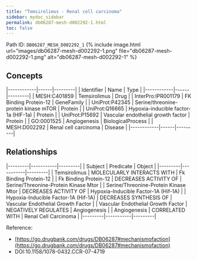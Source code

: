 ```yaml
---
title: "Temsirolimus - Renal cell carcinoma"
sidebar: mydoc_sidebar
permalink: db06287-mesh-d002292-1.html
toc: false 
---
```



Path ID: `DB06287_MESH_D002292_1`
{% include image.html url="images/db06287-mesh-d002292-1.png" file="db06287-mesh-d002292-1.png" alt="db06287-mesh-d002292-1" %}

## Concepts

|------------|------|---------|
| Identifier | Name | Type    |
|------------|------|---------|
| MESH:C401859 | Temsirolimus | Drug |
| InterPro:IPR001179 | FK Binding Protein-12 | GeneFamily |
| UniProt:P42345 | Serine/threonine-protein kinase mTOR | Protein |
| UniProt:Q16665 | Hypoxia-inducible factor-1a (HIF-1a) | Protein |
| UniProt:P15692 | Vascular endothelial growth factor | Protein |
| GO:0001525 | Angiogenesis | BiologicalProcess |
| MESH:D002292 | Renal cell carcinoma | Disease |
|------------|------|---------|

## Relationships

|---------|-----------|---------|
| Subject | Predicate | Object  |
|---------|-----------|---------|
| Temsirolimus | MOLECULARLY INTERACTS WITH | Fk Binding Protein-12 |
| Fk Binding Protein-12 | DECREASES ACTIVITY OF | Serine/Threonine-Protein Kinase Mtor |
| Serine/Threonine-Protein Kinase Mtor | DECREASES ACTIVITY OF | Hypoxia-Inducible Factor-1A (Hif-1A) |
| Hypoxia-Inducible Factor-1A (Hif-1A) | DECREASES SYNTHESIS OF | Vascular Endothelial Growth Factor |
| Vascular Endothelial Growth Factor | NEGATIVELY REGULATES | Angiogenesis |
| Angiogenesis | CORRELATED WITH | Renal Cell Carcinoma |
|---------|-----------|---------|

Reference: 
  - [https://go.drugbank.com/drugs/DB06287#mechanismofaction](https://go.drugbank.com/drugs/DB06287#mechanismofaction)
  - DOI:10.1158/1078-0432.CCR-07-4719
